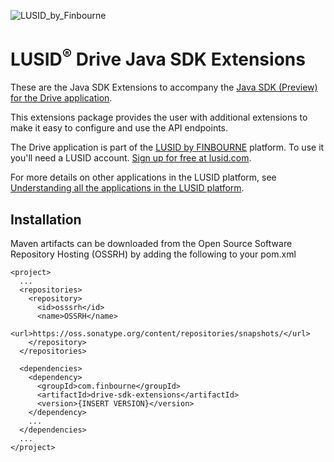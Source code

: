 ![LUSID_by_Finbourne](https://content.finbourne.com/LUSID_repo.png)

# LUSID<sup>®</sup> Drive Java SDK Extensions

These are the Java SDK Extensions to accompany the [Java SDK (Preview) for the Drive application](https://github.com/finbourne/drive-sdk-java-preview).

This extensions package provides the user with additional extensions to make it easy to configure and use the API endpoints. 

The Drive application is part of the [LUSID by FINBOURNE](https://www.finbourne.com/lusid-technology) platform. To use it you'll need a LUSID account. [Sign up for free at lusid.com](https://www.lusid.com/app/signup).

For more details on other applications in the LUSID platform, see [Understanding all the applications in the LUSID platform](https://support.lusid.com/knowledgebase/article/KA-01787/en-us).

## Installation 

Maven artifacts can be downloaded from the Open Source Software Repository Hosting (OSSRH) by adding the following to your pom.xml

```
<project>
  ...
  <repositories>
    <repository>
      <id>osssrh</id>
      <name>OSSRH</name>
      <url>https://oss.sonatype.org/content/repositories/snapshots/</url>
    </repository>
  </repositories>

  <dependencies>
    <dependency>
      <groupId>com.finbourne</groupId>
      <artifactId>drive-sdk-extensions</artifactId>
      <version>{INSERT VERSION}</version>
    </dependency>
    ...
  </dependencies>
  ...
</project>
```

